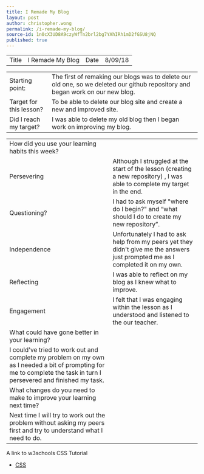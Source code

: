 ```yaml
---
title: I Remade My Blog
layout: post
author: christopher.wong
permalink: /i-remade-my-blog/
source-id: 1n0cX3UD8A9czyWfTn2brl2bg7YAhIRh1mD2fGSU8jNQ
published: true
---
```

<table>
  <tr>
    <td>Title</td>
    <td> I Remade My Blog</td>
    <td>   Date</td>
    <td> 8/09/18</td>
  </tr>
</table>


<table>
  <tr>
    <td>Starting point:</td>
    <td>The first of remaking our blogs was to delete our old one, so we deleted our github repository and began work on our new blog.</td>
  </tr>
  <tr>
    <td>Target for this lesson?</td>
    <td>To be able to delete our blog site and create a new and improved site.</td>
  </tr>
  <tr>
    <td>Did I reach my target? </td>
    <td>I was able to delete my old blog then I began work  on improving my blog.</td>
  </tr>
</table>


<table>
  <tr>
    <td>How did you use your learning habits this week?</td>
    <td></td>
  </tr>
  <tr>
    <td>Persevering</td>
    <td>Although I struggled at the start of the lesson (creating a new repository) , I was able to complete my target in the end.</td>
  </tr>
  <tr>
    <td>Questioning?</td>
    <td>I had to ask myself "where do I begin?" and “what should I do to create my new repository”.</td>
  </tr>
  <tr>
    <td>Independence</td>
    <td>Unfortunately I had to ask help from my peers yet they didn't give me the answers just prompted me as I completed it on my own.</td>
  </tr>
  <tr>
    <td>Reflecting</td>
    <td>I was able to reflect on my blog as I knew what to improve. </td>
  </tr>
  <tr>
    <td>Engagement</td>
    <td>I felt that I was engaging within the lesson as I understood and listened to the our teacher.</td>
  </tr>
  <tr>
    <td>What could have gone better in your learning?</td>
    <td></td>
  </tr>
  <tr>
    <td>I could've tried to work out and complete my problem on my own as I needed a bit of prompting for me to complete the task in turn I persevered and finished my task.</td>
    <td></td>
  </tr>
  <tr>
    <td>What changes do you need to make to improve your learning next time?</td>
    <td></td>
  </tr>
  <tr>
    <td>Next time I will try to work out the problem without asking my peers first and try to understand what I need to do.</td>
    <td></td>
  </tr>
</table>


<p> A link to w3schools CSS Tutorial</p>
<ul>
  <li><a href="/css/default.asp" target="https://www.w3schools.com/css/default.asp">CSS</a></li>
</ul>



